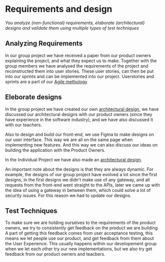 # Requirements and design
*You analyze (non-functional) requirements, elaborate (architectural) designs and validate them using multiple types of test techniques*

## Analyzing Requirements
In our group project we have received a paper from our product owners explaining the project, and what they expect us to make.
Together with the group members we have analysed the requirements of the project and reconstructed them into user stories. These user stories, can then be put into our sprints and can be implemented into our project.
Userstories and sprints are a part of our [Agile methology](https://github.com/LukasJansen100/Portfolio-S3/blob/main/proof/agile-method.md)

## Eleborate designs
In the group project we have created our own [architectural design](https://github.com/Modus-1/documentation/blob/main/Documents/C4-model.md), we have discussed our architectural designs with our product owners (since they have experience in the software industry), and we have also discussed it with our teachers. 

Also to design and build our front-end, we use Figma to make designs on our user interface. This way we are all on the same page when implementing new features. And this way we can also discuss our ideas on building the application with the Product Owners. 

In the Individual Project we have also made an [architectural design](https://github.com/IPS3-DB04-Teun-Mos-Lukas-Jansen/Documentation/blob/main/C4-Model.md).

An important note about the designs is that they are always dynamic.
For example, the designs of our group project have evolved a lot since the first designs, in the first designs we didn't make use of any gateway, and all requests from the front-end went straight to the APIs, later we came up with the idea of using a gateway in between them, which could solve a lot of security issues. For this reason we had to update our designs.

## Test Techniques
To make sure we are holding ourselves to the requirements of the product owners, we try to consistently get feedback on the product we are building.
A part of getting this feedback comes from user acceptance testing, this means we let people use our product, and get feedback from them about the User Experience.
This usually happens within our developement group when we let each other try our new implementations, but we also try get feedback from our product owners and teacbers.
